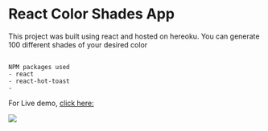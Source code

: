 # React Color Shades App

This project was built using react and hosted on hereoku.
You can generate 100 different shades of your desired color

##

```
NPM packages used
- react
- react-hot-toast
-
```

For Live demo, [click here:](https://to--do-react.herokuapp.com/)

<img src="public/todo.png">
